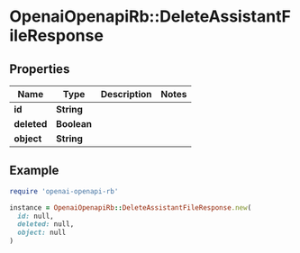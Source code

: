 # OpenaiOpenapiRb::DeleteAssistantFileResponse

## Properties

| Name | Type | Description | Notes |
| ---- | ---- | ----------- | ----- |
| **id** | **String** |  |  |
| **deleted** | **Boolean** |  |  |
| **object** | **String** |  |  |

## Example

```ruby
require 'openai-openapi-rb'

instance = OpenaiOpenapiRb::DeleteAssistantFileResponse.new(
  id: null,
  deleted: null,
  object: null
)
```

